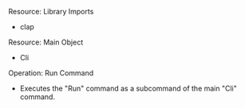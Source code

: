 Resource: Library Imports
- clap


Resource: Main Object
- Cli


Operation: Run Command
- Executes the "Run" command as a subcommand of the main "Cli" command.